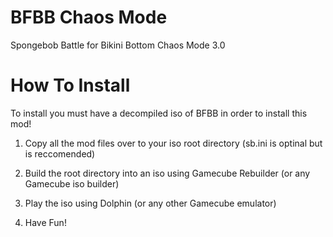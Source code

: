 
# BFBB Chaos Mode

 Spongebob Battle for Bikini Bottom Chaos Mode 3.0

# How To Install

To install you must have a decompiled iso of BFBB in order to install this mod!

1. Copy all the mod files over to your iso root directory (sb.ini is optinal but is reccomended)

2. Build the root directory into an iso using Gamecube Rebuilder (or any Gamecube iso builder)

3. Play the iso using Dolphin (or any other Gamecube emulator)

4. Have Fun!
